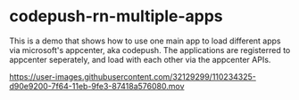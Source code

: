 # codepush-rn-multiple-apps

This is a demo that shows how to use one main app to load different apps via microsoft's appcenter, aka codepush.
The applications are registerred to appcenter seperately, and load with each other via the appcenter APIs.


https://user-images.githubusercontent.com/32129299/110234325-d90e9200-7f64-11eb-9fe3-87418a576080.mov


